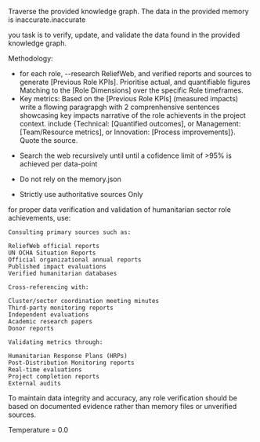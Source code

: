 Traverse the provided knowledge graph. The data in the provided memory is inaccurate.inaccurate

you task is to verify, update, and validate the data found in the provided knowledge graph.

Methodology:

- for each role,
--research ReliefWeb, and verified reports and sources to generate [Previous Role KPIs]. Prioritise actual, and
quantifiable figures Matching to the [Role
Dimensions] over the specific Role timeframes.
- Key metrics: Based on the [Previous Role KPIs] (measured impacts) write a flowing paragrapgh with 2 comprenhensive sentences showcasing
key impacts narrative of the role achievents in the project context. include {Technical:
[Quantified outcomes], or Management: [Team/Resource metrics], or Innovation: [Process improvements]}.
Quote the source.

* Search the web recursively until until a cofidence limit of >95% is achieved per data-point

* Do not rely on the memory.json

* Strictly use  authoritative sources Only 

for proper data verification and validation of humanitarian sector role achievements, use:

    Consulting primary sources such as:

    ReliefWeb official reports
    UN OCHA Situation Reports
    Official organizational annual reports
    Published impact evaluations
    Verified humanitarian databases

    Cross-referencing with:

    Cluster/sector coordination meeting minutes
    Third-party monitoring reports
    Independent evaluations
    Academic research papers
    Donor reports

    Validating metrics through:

    Humanitarian Response Plans (HRPs)
    Post-Distribution Monitoring reports
    Real-time evaluations
    Project completion reports
    External audits

To maintain data integrity and accuracy, any role verification should be based on documented evidence rather than memory files or unverified sources.

Temperature = 0.0